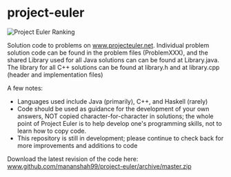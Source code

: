 project-euler
=============
![Project Euler Ranking](http://projecteuler.net/profile/mananshah.png)

Solution code to problems on www.projecteuler.net. Individual problem solution code can be found in the problem files (ProblemXXX), and the shared Library used for all Java solutions can can be found at Library.java. The library for all C++ solutions can be found at library.h and at library.cpp (header and implementation files) 

A few notes:
  - Languages used include Java (primarily), C++, and Haskell (rarely)
  - Code should be used as guidance for the development of your own answers, NOT copied character-for-character in solutions; the whole point of Project Euler is to help develop one's programming skills, not to learn how to copy code. 
  - This repository is still in development; please continue to check back for more improvements and additions to code

Download the latest revision of the code here: www.github.com/mananshah99/project-euler/archive/master.zip
